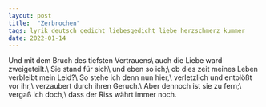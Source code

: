 ```yaml
---
layout: post
title:  "Zerbrochen"
tags: lyrik deutsch gedicht liebesgedicht liebe herzschmerz kummer
date: 2022-01-14
---
```


Und mit dem Bruch des tiefsten Vertrauens\\
auch die Liebe ward zweigeteilt.\\
Sie stand für sich\\
und eben so ich;\\
ob dies zeit meines Leben verbleibt mein Leid?\\
So stehe ich denn nun hier,\\
verletzlich und entblößt vor ihr,\\
verzaubert durch ihren Geruch.\\
Aber dennoch ist sie zu fern;\\
vergaß ich doch,\\
dass der Riss währt immer noch.